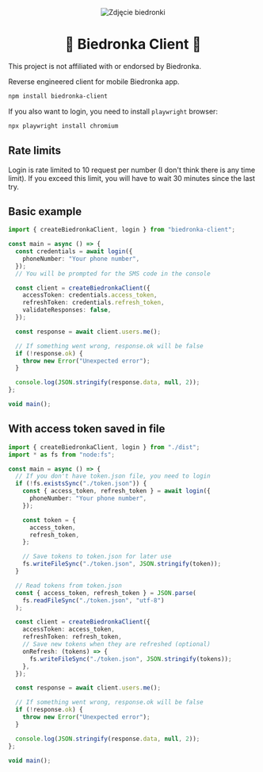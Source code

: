 <p align="center">
<img src="https://upload.wikimedia.org/wikipedia/commons/thumb/d/de/BIEDRONA.JPG/240px-BIEDRONA.JPG" alt="Zdjęcie biedronki" />
  <h1 align="center">🐞 Biedronka Client 🐞</h1>
</p>


This project is not affiliated with or endorsed by Biedronka.

Reverse engineered client for mobile Biedronka app.

```sh
npm install biedronka-client
```

If you also want to login, you need to install `playwright` browser:

```sh
npx playwright install chromium
```

## Rate limits

Login is rate limited to 10 request per number (I don't think there is any time limit). If you exceed this limit, you will have to wait 30 minutes since the last try.

## Basic example

```typescript
import { createBiedronkaClient, login } from "biedronka-client";

const main = async () => {
  const credentials = await login({
    phoneNumber: "Your phone number",
  });
  // You will be prompted for the SMS code in the console

  const client = createBiedronkaClient({
    accessToken: credentials.access_token,
    refreshToken: credentials.refresh_token,
    validateResponses: false,
  });

  const response = await client.users.me();

  // If something went wrong, response.ok will be false
  if (!response.ok) {
    throw new Error("Unexpected error");
  }

  console.log(JSON.stringify(response.data, null, 2));
};

void main();
```

## With access token saved in file

```typescript
import { createBiedronkaClient, login } from "./dist";
import * as fs from "node:fs";

const main = async () => {
  // If you don't have token.json file, you need to login
  if (!fs.existsSync("./token.json")) {
    const { access_token, refresh_token } = await login({
      phoneNumber: "Your phone number",
    });

    const token = {
      access_token,
      refresh_token,
    };

    // Save tokens to token.json for later use
    fs.writeFileSync("./token.json", JSON.stringify(token));
  }

  // Read tokens from token.json
  const { access_token, refresh_token } = JSON.parse(
    fs.readFileSync("./token.json", "utf-8")
  );

  const client = createBiedronkaClient({
    accessToken: access_token,
    refreshToken: refresh_token,
    // Save new tokens when they are refreshed (optional)
    onRefresh: (tokens) => {
      fs.writeFileSync("./token.json", JSON.stringify(tokens));
    },
  });

  const response = await client.users.me();

  // If something went wrong, response.ok will be false
  if (!response.ok) {
    throw new Error("Unexpected error");
  }

  console.log(JSON.stringify(response.data, null, 2));
};

void main();
```
